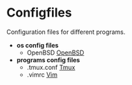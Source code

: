 # Configfiles

Configuration files for different programs.

* **os config files**
    * OpenBSD [OpenBSD](http://www.openbsd.org/)
* **programs config files**
    * .tmux.conf [Tmux](https://tmux.github.io/)
    * .vimrc [Vim](http://www.vim.org/)

